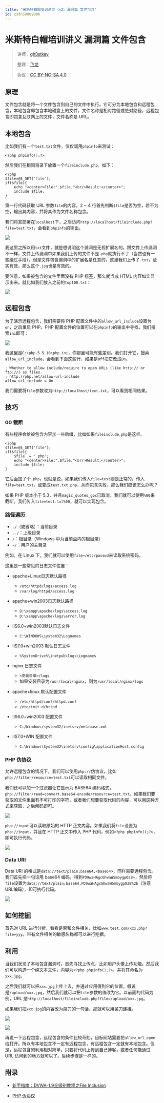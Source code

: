 ```yaml
---
title: "米斯特白帽培训讲义（v2）漏洞篇 文件包含"
id: csdn59089006
---
```


# 米斯特白帽培训讲义 漏洞篇 文件包含

> 讲师：[gh0stkey](https://www.zhihu.com/people/gh0stkey/answers)
> 
> 整理：[飞龙](https://github.com/)
> 
> 协议：[CC BY-NC-SA 4.0](http://creativecommons.org/licenses/by-nc-sa/4.0/)

## 原理

文件包含就是将一个文件包含到自己的文件中执行。它可分为本地包含和远程包含，本地包含即包含本地磁盘上的文件，文件名称是相对路径或绝对路径，远程包含即包含互联网上的文件，文件名称是 URL。

## 本地包含

比如我们有一个`test.txt`文件，仅仅调用`phpinfo`来测试：

```
<?php phpinfo();?>
```

然后我们在相同目录下放置一个`fileinclude.php`，如下：

```
<?php
$file=@$_GET['file'];
if($file){
    echo "<center>File:".$file."<br/>Result:</center>";
    include $file;
}
```

第一行代码获取 URL 参数`file`的内容。2 ~ 4 行首先判断`$file`是否为空，若不为空，输出其内容，并将其作为文件名称包含。

我们将其部署在`localhost`下，之后访问`http://localhost/fileinclude.php?file=test.txt`，会看到`phpinfo`的输出。

![](../img/62895a3f9aaf777fd685d3b81e92fedd.png)

我这里之所以用`txt`文件，就是想说明这个漏洞是无视扩展名的。跟文件上传漏洞不一样，文件上传漏洞中如果我们上传的文件不是`.php`就执行不了（当然也有一些绕过手段），但是文件包含漏洞中的扩展名是任意的，这里我们上传了`.txt`，证实有效，那么这个`.jpg`也是有效的。

要注意，如果被包含的文件里面没有 PHP 标签，那么就当成 HTML 内容如实显示出来。就比如我们放入之前的`top100.txt`：

![](../img/43f2e39847196749954a0e1ca641e18b.png)

## 远程包含

为了演示远程包含，我们需要将 PHP 配置文件中的`allow_url_include`设置为`on`，之后重启 PHP。PHP 配置文件的位置可以在`phpinfo`的输出中寻找，我们搜索`ini`即可：

![](../img/ae35931508ef24163ab43086f10f6b8d.png)

我这里是`C:\php-5.5.10\php.ini`，你那里可能有些差别。我们打开它，搜索`allow_url_include`，会看到下面这些行，如果是`Off`把它改成`On`。

```
; Whether to allow include/require to open URLs (like http:// or ftp://) as files.
; http://php.net/allow-url-include
allow_url_include = On
```

我们需要将`file`参数改为`http://localhost/text.txt`，可以看到相同结果。

## 技巧

### 00 截断

有些程序会给被包含内容加一些后缀，比如如果`fileinclude.php`是这样。

```
<?php
$file=@$_GET['file'];
if($file){
    $file .= '.php';
    echo "<center>File:".$file."<br/>Result:</center>";
    include $file;
}
```

它后面加了个`.php`，也就是说，如果我们传入`file=test`则是正常的，传入`file=test.txt`，或变成`test.txt.php`，从而包含失败。那么我们应该怎么办呢？

如果 PHP 版本小于 5.3，并且`magic_quotes_gpc`已取消，我们就可以使用`%00`来截断。我们传入`file=test.txt%00`，就可以实现包含。

### 路径遍历

*   `./`（或省略）：当前目录
*   `../`：上级目录
*   `/`：根目录（Windows 中为当前盘内的根目录）
*   `~/`：用户的主目录

例如，在 Linux 下，我们就可以使用`file=/etc/passwd`来读取系统密码。

这里是一些常见的日志文件位置：

*   apache+Linux日志默认路径

    *   `/etc/httpd/logs/access.log`
    *   `/var/log/httpd/access.log`
*   apache+win2003日志默认路径

    *   `D:\xampp\apache\logs\access.log`
    *   `D:\xampp\apache\logs\error.log`
*   IIS6.0+win2003默认日志文件

    *   `C:\WINDOWS\system32\Lognames`
*   IIS7.0+win2003 默认日志文件

    *   `%SystemDrive%\inetpub\logs\Lognames`
*   nginx 日志文件

    *   `<安装目录>/logs`
    *   如果安装目录为`/usr/local/nginx`，则为`/usr/local/nginx/logs`
*   apache+linux 默认配置文件

    *   `/etc/httpd/conf/httpd.conf`
    *   `/etc/init.d/httpd`
*   IIS6.0+win2003 配置文件

    *   `C:/Windows/system32/inetsrv/metabase.xml`
*   IIS7.0+WIN 配置文件

    *   `C:\Windows\System32\inetsrv\config\applicationHost.config`

### PHP 伪协议

允许远程包含的情况下，我们可以使用`php://`伪协议，比如`php://filter/resource=test.txt`可以读取相同文件。

我们还可以加一个过滤器让它显示为 BASE64 编码格式，`php://filter/read=convert.base64-encode/resource=test.txt`。如果我们要获取的文件里面有不可打印的字符，或者我们想要获取代码的内容，可以用这种方式来获取，之后解码即可。

![](../img/9aeebbb295f70d1c46c5de9e0219c271.png)

`php://input`可以读取原始的 HTTP 正文内容。如果我们将`file`设置为`php://input`，并且在 HTTP 正文中传入 PHP 代码，例如`<?php phpinfo();?>`，即可执行代码。

![](../img/25ebfe9db94a7c16f3018fad2eeb3b21.png)

### Data URI

Data URI 的格式是`data://text/plain;base64,<base64>`，同样需要远程包含。我们首先把一句话用 base64 编码，得到`PD9waHAgcGhwaW5mbygpOz8+`，然后将`file`设置为`data://text/plain;base64,PD9waHAgcGhwaW5mbygpOz8%2b`（注意URL编码），即可执行代码。

![](../img/361aca4a0d74394655ab003ba0b88cff.png)

## 如何挖掘

首先对 URL 进行分析，看看是否和文件相关，比如`www.test.com/xxx.php?file=yyy`。带有文件相关的敏感名称都可以进行挖掘。

## 利用

当我们发现了本地包含漏洞时，首先寻找上传点，比如用户头像上传功能。然后我们可以构造一个纯文本文件，内容为`<?php phpinfo();?>`，并将其命名为`xxx.jpg`。

之后我们就可以把`xxx.jpg`上传上去，并通过应用得到它的位置，假设是`/upload/xxx.jpg`，然后我们就可以把`file`参数的值改为它。以前面的代码为例，URL 是`http://localhost/fileinclude.php?file=/upload/xxx.jpg`。

如果我们把`xxx.jpg`的内容改为菜刀的一句话，那就可以用菜刀连接。

![](../img/d3d668e30b2fad6e8e0ff4adde71c577.png)

![](../img/4aaade3cb7d8a06e2ad8c2693b2f920e.png)

再说一下远程包含，远程包含的条件比较苛刻，目标网站需要把`allow_url_open`给打开。所以有本地包含不一定有远程包含，有远程包含一定就有本地包含。但是，远程包含的利用相对简单，只要将代码上传到自己博客，或者任何能通过 URL 访问到的地方就可以了。后续步骤是一样的。

## 附录

*   [新手指南：DVWA-1.9全级别教程之File Inclusion](http://www.freebuf.com/articles/web/119150.html)

*   [PHP 伪协议](http://php.net/manual/zh/wrappers.php.php)